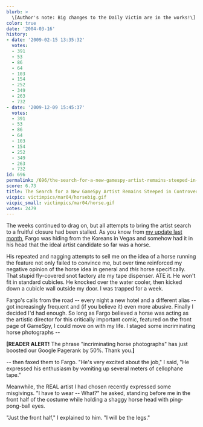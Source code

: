 ```yaml
---
blurb: >
  \[Author's note: Big changes to the Daily Victim are in the works!\]
color: true
date: '2004-03-16'
history:
- date: '2009-02-15 13:35:32'
  votes:
  - 391
  - 53
  - 86
  - 64
  - 103
  - 154
  - 252
  - 349
  - 263
  - 732
- date: '2009-12-09 15:45:37'
  votes:
  - 391
  - 53
  - 86
  - 64
  - 103
  - 154
  - 252
  - 349
  - 263
  - 732
id: 696
permalink: /696/the-search-for-a-new-gamespy-artist-remains-steeped-in-controversy/
score: 6.73
title: The Search for a New GameSpy Artist Remains Steeped in Controversy.
vicpic: victimpics/mar04/horsebig.gif
vicpic_small: victimpics/mar04/horse.gif
votes: 2479
---
```


The weeks continued to drag on, but all attempts to bring the artist
search to a fruitful closure had been stalled. As you know from [my
update last month](@/victim/695.md), Fargo was hiding from the
Koreans in Vegas and somehow had it in his head that the ideal artist
candidate so far was a horse.

His repeated and nagging attempts to sell me on the idea of a horse
running the feature not only failed to convince me, but over time
reinforced my negative opinion of the horse idea in general and *this*
horse specifically. That stupid fly-covered snot factory ate my tape
dispenser. ATE it. He won't fit in standard cubicles. He knocked over
the water cooler, then kicked down a cubicle wall outside my door. I was
trapped for a week.

Fargo's calls from the road -- every night a new hotel and a different
alias -- got increasingly frequent and (if you believe it) even more
abusive. Finally I decided I'd had enough. So long as Fargo believed a
horse was acting as the artistic director for this critically important
comic, featured on the front page of GameSpy, I could move on with my
life. I staged some incriminating horse photographs --

**\[READER ALERT!** The phrase "incriminating horse photographs" has
just boosted our Google Pagerank by 50%. Thank you.**\]**

-- then faxed them to Fargo. "He's very excited about the job," I said,
"He expressed his enthusiasm by vomiting up several meters of cellophane
tape."

Meanwhile, the REAL artist I had chosen recently expressed some
misgivings. "I have to wear -- What?" he asked, standing before me in
the front half of the costume while holding a shaggy horse head with
ping-pong-ball eyes.

"Just the front half," I explained to him. "I will be the legs."